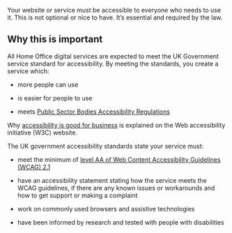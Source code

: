 Your website or service must be accessible to everyone who needs to use it. This is not optional or nice to have. It’s essential and required by the law. 

## Why this is important  

All Home Office digital services are expected to meet the UK Government service standard for accessibility. By meeting the standards, you create a service which: 

* more people can use   

* is easier for people to use 

* meets [Public Sector Bodies Accessibility Regulations](http://www.legislation.gov.uk/uksi/2018/952/made) 

Why [accessibility is good for business](https://www.w3.org/WAI/business-case/#is-there-a-business-case-for-accessibility) is explained on the Web accessibility initiative (W3C) website. 


The UK government accessibility standards state your service must: 

* meet the minimum of [level AA of Web Content Accessibility Guidelines (WCAG) 2.1](https://www.w3.org/WAI/standards-guidelines/wcag/)  

* have an accessibility statement stating how the service meets the WCAG guidelines, if there are any known issues or workarounds and how to get support or making a complaint 

* work on commonly used browsers and assistive technologies 

* have been informed by research and tested with people with disabilities 
